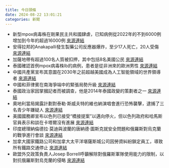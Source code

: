 ```yaml
---
title: 今日頭條
date: 2024-08-22 13:01:21
categories: 新聞            
---
```

- 新型mpox病毒株在剛果民主共和國肆虐，已知病例從2022年的不到6000例增加到今年的超過16000例 [來源連結](https://www.theguardian.com/commentisfree/article/2024/aug/22/new-mpox-variant-deadly-complacency-covid)
- 安得拉邦的Anakapalli發生製藥公司反應器爆炸，至少17人死亡，20人受傷 [來源連結](https://www.thehindu.com/news/morning-digest-august-22-2024/article68551990.ece)
- 加薩地帶有超過100名人質被扣押，其中包括8名美國公民 [來源連結](https://www.npr.org/2024/08/22/g-s1-18756/tim-walz-democratic-national-convention-speech)
- 泰國確認首例mpox病毒株Ib的病例，患者是從非洲來的歐洲男性 [來源連結](https://www.japantimes.co.jp/news/2024/08/22/asia-pacific/thailand-mpox-asia-first-case/)
- 中國共產黨宣布其意圖在2030年之前超越美國成為人工智能領域的世界領導者 [來源連結](https://asiatimes.com/2024/08/chinas-ai-strategy-all-about-serving-the-state/)
- 中國和菲律賓在南海爭端中的緊張局勢升級 [來源連結](https://asiatimes.com/2024/08/sea-disputes-dousing-broad-china-philippine-ties/)
- 泰國政治家因掌摑記者而被調查，他是2014年泰國政變的策劃者之一 [來源連結](https://www.theguardian.com/world/article/2024/aug/22/senior-thai-politician-who-slapped-reporter-to-be-investigated)
- 奧地利當局揭露計劃對泰勒·斯威夫特的維也納演唱會進行恐怖襲擊，逮捕了三名青少年嫌疑人 [來源連結](https://www.theguardian.com/music/article/2024/aug/22/taylor-swift-speaks-about-vienna-eras-tour-concerts-cancelled-terror-threat)
- 美國國務卿宣布以色列已接受“橋接提案”以邁向停火，但以色列政府和哈馬斯官員表示和談在卡塔爾沒有進展 [來源連結](https://asiatimes.com/2024/08/how-gaza-war-will-affect-the-us-election-and-vice-versa/)
- 印度總理納倫德拉·莫迪與波蘭的唐納德·圖斯克就安全問題和俄羅斯對烏克蘭的戰爭進行會談 [來源連結](https://www.thehindu.com/news/national/pm-modi-holds-security-trade-talks-with-polands-donald-tusk-en-route-to-war-torn-ukraine/article68553994.ece)
- 加拿大國家鐵路公司和加拿大太平洋堪薩斯城公司因勞資糾紛鎖定員工，導致所有鐵路交通停止 [來源連結](https://www.npr.org/2024/08/22/g-s1-18831/labor-dispute-canada-rail-freight-us)
- 歐盟外交政策負責人Josep Borrell呼籲解除對俄羅斯軍隊使用能力的限制，以對抗俄羅斯對烏克蘭的侵略 [來源連結](https://www.theguardian.com/world/article/2024/aug/22/ukraine-war-briefing-long-range-strikes-a-must-against-russian-aggression-says-eus-borrell)



